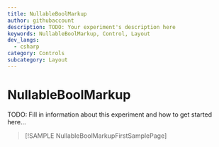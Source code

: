 ```yaml
---
title: NullableBoolMarkup
author: githubaccount
description: TODO: Your experiment's description here
keywords: NullableBoolMarkup, Control, Layout
dev_langs:
  - csharp
category: Controls
subcategory: Layout
---
```


<!-- To know about all the available Markdown syntax, Check out https://docs.microsoft.com/en-us/contribute/markdown-reference -->
<!-- Ensure you remove all comments before submission, to ensure that there are no formatting issues when displaying this page.  -->
<!-- It is recommended to check how the Documentation will look in the sample app, before Merging a PR -->
<!-- **Note:** All links to other docs.microsoft.com pages should be relative without locale, i.e. for the one above would be /contribute/markdown-reference -->
<!-- Included images should be optimized for size and not include any Intellectual Property references. -->

# NullableBoolMarkup

TODO: Fill in information about this experiment and how to get started here...

> [!SAMPLE NullableBoolMarkupFirstSamplePage]
